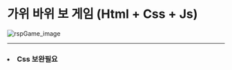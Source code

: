 # 가위 바위 보 게임 (Html + Css + Js)
![rspGame_image](https://user-images.githubusercontent.com/76845678/147726426-0de470a7-1676-441f-9830-fe256af91482.png)
<hr>
<h3><li>Css 보완필요</li></h3>
